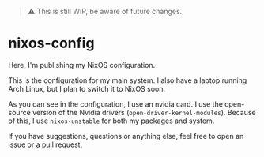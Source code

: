 > :warning: This is still WIP, be aware of future changes.

# nixos-config

Here, I'm publishing my NixOS configuration.

This is the configuration for my main system. I also have a laptop running Arch Linux, but I plan to switch it to NixOS soon.

As you can see in the configuration, I use an nvidia card.
I use the open-source version of the Nvidia drivers (`open-driver-kernel-modules`).
Because of this, I use `nixos-unstable` for both my packages and system.

If you have suggestions, questions or anything else, feel free to open an issue or a pull request.
